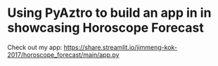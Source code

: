 # Using PyAztro to build an app in in showcasing Horoscope Forecast
Check out my app: https://share.streamlit.io/jimmeng-kok-2017/horoscope_forecast/main/app.py
